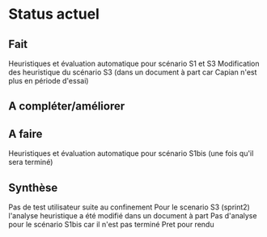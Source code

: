 Status actuel
=============

Fait
----
Heuristiques et évaluation automatique pour scénario S1 et S3
Modification des heuristique du scénario S3 (dans un document à part car Capian n'est plus en période d'essai)


A compléter/améliorer
---------------------


A faire
-------
Heuristiques et évaluation automatique pour scénario S1bis (une fois qu'il sera terminé)


Synthèse
--------
Pas de test utilisateur suite au confinement
Pour le scenario S3 (sprint2) l'analyse heuristique a été modifié dans un document à part 
Pas d'analyse pour le scénario S1bis car il n'est pas terminé
Pret pour rendu


